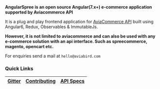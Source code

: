 

**AngularSpree is an open source Angular(7.x+) e-commerce application supported by Aviacommerce API**

It is a plug and play frontend application for [AviaCommerce API](https://www.aviacommerce.org/docs/apis-getting-started.html) built using Angular6, Redux, Observables & ImmutableJs.

**However, it is not limited to aviacommerce and can also be used with any e-commerce solution with an api interface. Such as spreecommerce, magento, opencart etc.**

For enquiries send a mail at `hello@aviabird.com`

### Quick Links
[Gitter](https://gitter.im/avia-commerce/Lobby) | [Contributing](https://github.com/aviabird/angularspree/blob/master/CONTRIBUTING.md) | [API Specs](https://www.aviacommerce.org/docs/apis-getting-started.html) | 
|---|---|---|
